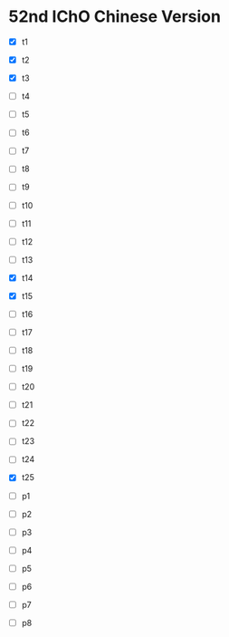 # 52nd IChO Chinese Version

- [x] t1
- [x] t2
- [x] t3
- [ ] t4
- [ ] t5
- [ ] t6
- [ ] t7
- [ ] t8
- [ ] t9
- [ ] t10
- [ ] t11
- [ ] t12
- [ ] t13
- [x] t14
- [x] t15
- [ ] t16
- [ ] t17
- [ ] t18
- [ ] t19
- [ ] t20
- [ ] t21
- [ ] t22
- [ ] t23
- [ ] t24
- [x] t25

- [ ] p1
- [ ] p2
- [ ] p3
- [ ] p4
- [ ] p5
- [ ] p6
- [ ] p7
- [ ] p8
